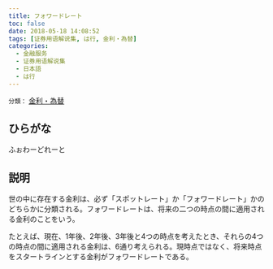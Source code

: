 ```yaml
---
title: フォワードレート
toc: false
date: 2018-05-18 14:08:52
tags: [证券用语解说集, は行, 金利・為替]
categories:
  - 金融服务
  - 证券用语解说集
  - 日本語
  - は行
---
```


`分類：` [金利・為替](/tags/金利・為替/)

## ひらがな

ふぉわーどれーと

## 説明

世の中に存在する金利は、必ず「スポットレート」か「フォワードレート」かのどちらかに分類される。フォワードレートは、将来の二つの時点の間に適用される金利のことをいう。

たとえば、現在、1年後、2年後、3年後と4つの時点を考えたとき、それらの4つの時点の間に適用される金利は、6通り考えられる。現時点ではなく、将来時点をスタートラインとする金利がフォワードレートである。
